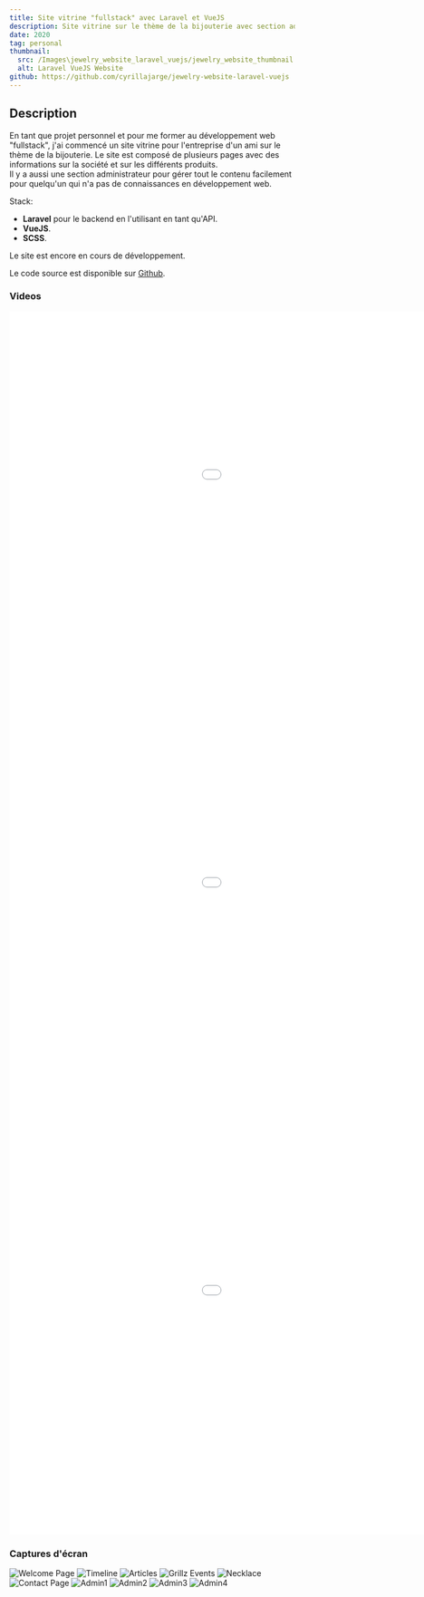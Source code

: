 ```yaml
---
title: Site vitrine "fullstack" avec Laravel et VueJS
description: Site vitrine sur le thème de la bijouterie avec section administrative personnalisée en utilisant Laravel et VueJS.
date: 2020
tag: personal
thumbnail:
  src: /Images\jewelry_website_laravel_vuejs/jewelry_website_thumbnail.webp
  alt: Laravel VueJS Website
github: https://github.com/cyrillajarge/jewelry-website-laravel-vuejs
---
```


## Description

En tant que projet personnel et pour me former au développement web "fullstack", j'ai commencé un site vitrine pour l'entreprise d'un ami sur le thème de la bijouterie. Le site est composé de plusieurs pages avec des informations sur la société et sur les différents produits.   
Il y a aussi une section administrateur pour gérer tout le contenu facilement pour quelqu'un qui n'a pas de connaissances en développement web.

Stack:
- **Laravel** pour le backend en l'utilisant en tant qu'API.
- **VueJS**.
- **SCSS**.

Le site est encore en cours de développement.

Le code source est disponible sur [Github](https://github.com/cyrillajarge/jewelry-website-laravel-vuejs).

### Videos
<iframe width="1280" height="720" src="/Videos/Jewellry_showcase_website_1.mp4" frameborder="0" allow="accelerometer; autoplay; encrypted-media; gyroscope; picture-in-picture" allowfullscreen></iframe>

<iframe width="1280" height="720" src="/Videos/Jewellry_showcase_website_2.mp4" frameborder="0" allow="accelerometer; autoplay; encrypted-media; gyroscope; picture-in-picture" allowfullscreen></iframe>

<iframe width="1280" height="720" src="/Videos/Jewellry_showcase_website_admin.mp4" frameborder="0" allow="accelerometer; autoplay; encrypted-media; gyroscope; picture-in-picture" allowfullscreen></iframe>

### Captures d'écran
![Welcome Page](/Images/jewelry_website_laravel_vuejs/Welcome_page.webp)
![Timeline](/Images/jewelry_website_laravel_vuejs/Timeline.webp)
![Articles](/Images/jewelry_website_laravel_vuejs/Articles.webp)
![Grillz Events](/Images/jewelry_website_laravel_vuejs/Grillz_Events.webp)
![Necklace](/Images/jewelry_website_laravel_vuejs/Necklace.webp)
![Contact Page](/Images/jewelry_website_laravel_vuejs/Contact_page.webp)
![Admin1](/Images/jewelry_website_laravel_vuejs/Admin1.webp)
![Admin2](/Images/jewelry_website_laravel_vuejs/Admin2.webp)
![Admin3](/Images/jewelry_website_laravel_vuejs/Admin3.webp)
![Admin4](/Images/jewelry_website_laravel_vuejs/Admin4.webp)


